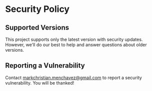 # Security Policy

## Supported Versions

This project supports only the latest version with security updates. However, we'll do our best to help and answer questions about older versions.

## Reporting a Vulnerability

Contact markchristian.menchavez@gmail.com to report a security vulnerability. You will be thanked!
